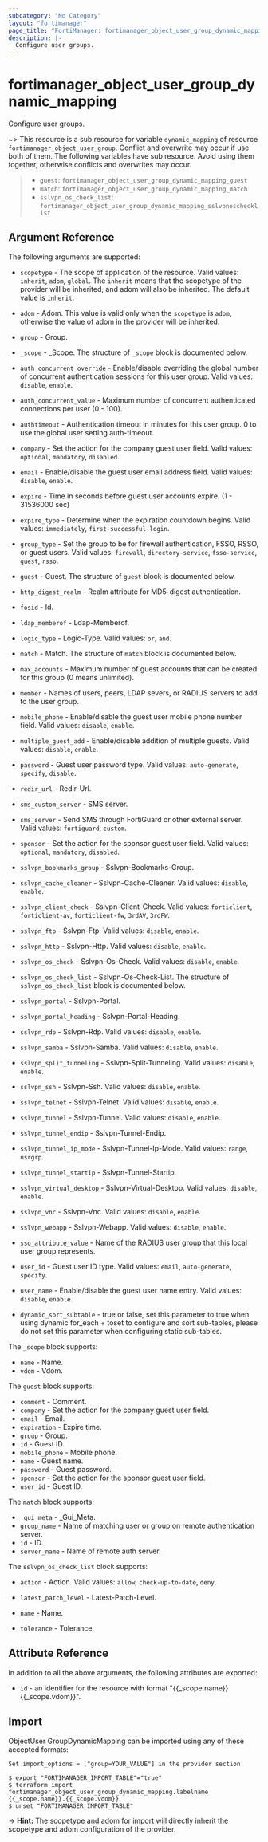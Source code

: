 ```yaml
---
subcategory: "No Category"
layout: "fortimanager"
page_title: "FortiManager: fortimanager_object_user_group_dynamic_mapping"
description: |-
  Configure user groups.
---
```


# fortimanager_object_user_group_dynamic_mapping
Configure user groups.

~> This resource is a sub resource for variable `dynamic_mapping` of resource `fortimanager_object_user_group`. Conflict and overwrite may occur if use both of them.
The following variables have sub resource. Avoid using them together, otherwise conflicts and overwrites may occur.
>- `guest`: `fortimanager_object_user_group_dynamic_mapping_guest`
>- `match`: `fortimanager_object_user_group_dynamic_mapping_match`
>- `sslvpn_os_check_list`: `fortimanager_object_user_group_dynamic_mapping_sslvpnoschecklist`



## Argument Reference


The following arguments are supported:

* `scopetype` - The scope of application of the resource. Valid values: `inherit`, `adom`, `global`. The `inherit` means that the scopetype of the provider will be inherited, and adom will also be inherited. The default value is `inherit`.
* `adom` - Adom. This value is valid only when the `scopetype` is `adom`, otherwise the value of adom in the provider will be inherited.
* `group` - Group.

* `_scope` - _Scope. The structure of `_scope` block is documented below.
* `auth_concurrent_override` - Enable/disable overriding the global number of concurrent authentication sessions for this user group. Valid values: `disable`, `enable`.

* `auth_concurrent_value` - Maximum number of concurrent authenticated connections per user (0 - 100).
* `authtimeout` - Authentication timeout in minutes for this user group. 0 to use the global user setting auth-timeout.
* `company` - Set the action for the company guest user field. Valid values: `optional`, `mandatory`, `disabled`.

* `email` - Enable/disable the guest user email address field. Valid values: `disable`, `enable`.

* `expire` - Time in seconds before guest user accounts expire. (1 - 31536000 sec)
* `expire_type` - Determine when the expiration countdown begins. Valid values: `immediately`, `first-successful-login`.

* `group_type` - Set the group to be for firewall authentication, FSSO, RSSO, or guest users. Valid values: `firewall`, `directory-service`, `fsso-service`, `guest`, `rsso`.

* `guest` - Guest. The structure of `guest` block is documented below.
* `http_digest_realm` - Realm attribute for MD5-digest authentication.
* `fosid` - Id.
* `ldap_memberof` - Ldap-Memberof.
* `logic_type` - Logic-Type. Valid values: `or`, `and`.

* `match` - Match. The structure of `match` block is documented below.
* `max_accounts` - Maximum number of guest accounts that can be created for this group (0 means unlimited).
* `member` - Names of users, peers, LDAP severs, or RADIUS servers to add to the user group.
* `mobile_phone` - Enable/disable the guest user mobile phone number field. Valid values: `disable`, `enable`.

* `multiple_guest_add` - Enable/disable addition of multiple guests. Valid values: `disable`, `enable`.

* `password` - Guest user password type. Valid values: `auto-generate`, `specify`, `disable`.

* `redir_url` - Redir-Url.
* `sms_custom_server` - SMS server.
* `sms_server` - Send SMS through FortiGuard or other external server. Valid values: `fortiguard`, `custom`.

* `sponsor` - Set the action for the sponsor guest user field. Valid values: `optional`, `mandatory`, `disabled`.

* `sslvpn_bookmarks_group` - Sslvpn-Bookmarks-Group.
* `sslvpn_cache_cleaner` - Sslvpn-Cache-Cleaner. Valid values: `disable`, `enable`.

* `sslvpn_client_check` - Sslvpn-Client-Check. Valid values: `forticlient`, `forticlient-av`, `forticlient-fw`, `3rdAV`, `3rdFW`.

* `sslvpn_ftp` - Sslvpn-Ftp. Valid values: `disable`, `enable`.

* `sslvpn_http` - Sslvpn-Http. Valid values: `disable`, `enable`.

* `sslvpn_os_check` - Sslvpn-Os-Check. Valid values: `disable`, `enable`.

* `sslvpn_os_check_list` - Sslvpn-Os-Check-List. The structure of `sslvpn_os_check_list` block is documented below.
* `sslvpn_portal` - Sslvpn-Portal.
* `sslvpn_portal_heading` - Sslvpn-Portal-Heading.
* `sslvpn_rdp` - Sslvpn-Rdp. Valid values: `disable`, `enable`.

* `sslvpn_samba` - Sslvpn-Samba. Valid values: `disable`, `enable`.

* `sslvpn_split_tunneling` - Sslvpn-Split-Tunneling. Valid values: `disable`, `enable`.

* `sslvpn_ssh` - Sslvpn-Ssh. Valid values: `disable`, `enable`.

* `sslvpn_telnet` - Sslvpn-Telnet. Valid values: `disable`, `enable`.

* `sslvpn_tunnel` - Sslvpn-Tunnel. Valid values: `disable`, `enable`.

* `sslvpn_tunnel_endip` - Sslvpn-Tunnel-Endip.
* `sslvpn_tunnel_ip_mode` - Sslvpn-Tunnel-Ip-Mode. Valid values: `range`, `usrgrp`.

* `sslvpn_tunnel_startip` - Sslvpn-Tunnel-Startip.
* `sslvpn_virtual_desktop` - Sslvpn-Virtual-Desktop. Valid values: `disable`, `enable`.

* `sslvpn_vnc` - Sslvpn-Vnc. Valid values: `disable`, `enable`.

* `sslvpn_webapp` - Sslvpn-Webapp. Valid values: `disable`, `enable`.

* `sso_attribute_value` - Name of the RADIUS user group that this local user group represents.
* `user_id` - Guest user ID type. Valid values: `email`, `auto-generate`, `specify`.

* `user_name` - Enable/disable the guest user name entry. Valid values: `disable`, `enable`.

* `dynamic_sort_subtable` - true or false, set this parameter to true when using dynamic for_each + toset to configure and sort sub-tables, please do not set this parameter when configuring static sub-tables.

The `_scope` block supports:

* `name` - Name.
* `vdom` - Vdom.

The `guest` block supports:

* `comment` - Comment.
* `company` - Set the action for the company guest user field.
* `email` - Email.
* `expiration` - Expire time.
* `group` - Group.
* `id` - Guest ID.
* `mobile_phone` - Mobile phone.
* `name` - Guest name.
* `password` - Guest password.
* `sponsor` - Set the action for the sponsor guest user field.
* `user_id` - Guest ID.

The `match` block supports:

* `_gui_meta` - _Gui_Meta.
* `group_name` - Name of matching user or group on remote authentication server.
* `id` - ID.
* `server_name` - Name of remote auth server.

The `sslvpn_os_check_list` block supports:

* `action` - Action. Valid values: `allow`, `check-up-to-date`, `deny`.

* `latest_patch_level` - Latest-Patch-Level.
* `name` - Name.
* `tolerance` - Tolerance.


## Attribute Reference

In addition to all the above arguments, the following attributes are exported:
* `id` - an identifier for the resource with format "{{_scope.name}} {{_scope.vdom}}".

## Import

ObjectUser GroupDynamicMapping can be imported using any of these accepted formats:
```
Set import_options = ["group=YOUR_VALUE"] in the provider section.

$ export "FORTIMANAGER_IMPORT_TABLE"="true"
$ terraform import fortimanager_object_user_group_dynamic_mapping.labelname {{_scope.name}}.{{_scope.vdom}}
$ unset "FORTIMANAGER_IMPORT_TABLE"
```
-> **Hint:** The scopetype and adom for import will directly inherit the scopetype and adom configuration of the provider.
